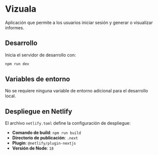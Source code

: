 # Vizuala

Aplicación que permite a los usuarios iniciar sesión y generar o visualizar informes.


## Desarrollo

Inicia el servidor de desarrollo con:

```bash
npm run dev
```


## Variables de entorno

No se requiere ninguna variable de entorno adicional para el desarrollo local.

## Despliegue en Netlify

El archivo `netlify.toml` define la configuración de despliegue:

- **Comando de build**: `npm run build`
- **Directorio de publicación**: `.next`
- **Plugin**: `@netlify/plugin-nextjs`
- **Versión de Node**: `18`
